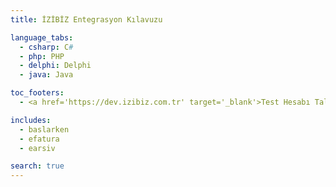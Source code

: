 ```yaml
---
title: İZİBİZ Entegrasyon Kılavuzu

language_tabs:
  - csharp: C#
  - php: PHP
  - delphi: Delphi
  - java: Java

toc_footers:
  - <a href='https://dev.izibiz.com.tr' target='_blank'>Test Hesabı Talep Formu</a>

includes:
  - baslarken
  - efatura
  - earsiv

search: true
---
```


